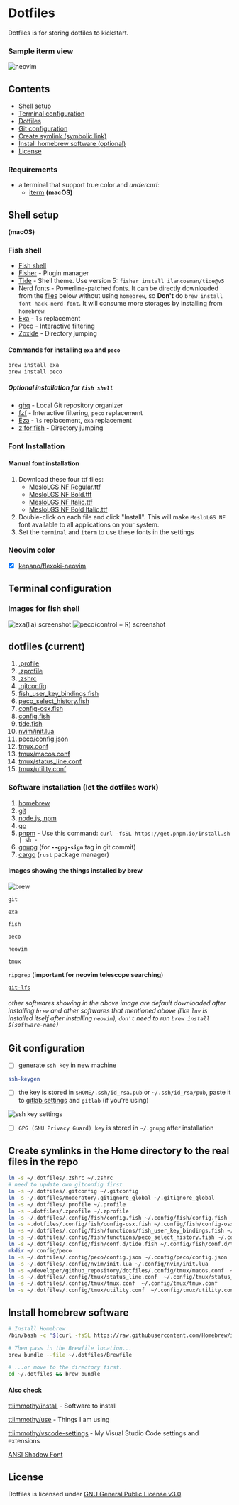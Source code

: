 # Dotfiles

Dotfiles is for storing dotfiles to kickstart.

### Sample iterm view

![neovim](images/neovim_init_lua.png)

## Contents

- [Shell setup](#shell-setup)
- [Terminal configuration](#terminal-configuration)
- [Dotfiles](#dotfiles-current)
- [Git configuration](#git-configuration)
- [Create symlink (symbolic link)](#create-symlinks-in-the-home-directory-to-the-real-files-in-the-repo)
- [Install homebrew software (optional)](#install-homebrew-software)
- [License](#license)

### Requirements

- a terminal that support true color and *undercurl*:
  - [iterm](https://iterm2.com/) **(macOS)**

## Shell setup
**(macOS)**

### Fish shell

- [Fish shell](https://fishshell.com/)
- [Fisher](https://github.com/jorgebucaran/fisher) - Plugin manager
- [Tide](https://github.com/IlanCosman/tide) - Shell theme. Use version 5: `fisher install ilancosman/tide@v5`
- Nerd fonts - Powerline-patched fonts. It can be directly downloaded from the [files](#font-installation) below without using `homebrew`, so **Don't** do `brew install font-hack-nerd-font`. It will consume more storages by installing from `homebrew`.
- [Exa](https://github.com/ogham/exa) - `ls` replacement
- [Peco](https://github.com/peco/peco) - Interactive filtering
- [Zoxide](https://github.com/ajeetdsouza/zoxide) - Directory jumping

#### Commands for installing `exa` and `peco`

```bash
brew install exa
brew install peco
```

##### Optional installation for `fish shell`

- [ghq](https://github.com/x-motemen/ghq) - Local Git repository organizer
- [fzf](https://github.com/PatrickF1/fzf.fish) - Interactive filtering, `peco` replacement
- [Eza](https://github.com/eza-community/eza) - `ls` replacement, `exa` replacement
- [z for fish](https://github.com/jethrokuan/z) - Directory jumping

### Font Installation

#### Manual font installation

1. Download these four ttf files:
   - [MesloLGS NF Regular.ttf](
       https://github.com/romkatv/powerlevel10k-media/raw/master/MesloLGS%20NF%20Regular.ttf)
   - [MesloLGS NF Bold.ttf](
       https://github.com/romkatv/powerlevel10k-media/raw/master/MesloLGS%20NF%20Bold.ttf)
   - [MesloLGS NF Italic.ttf](
       https://github.com/romkatv/powerlevel10k-media/raw/master/MesloLGS%20NF%20Italic.ttf)
   - [MesloLGS NF Bold Italic.ttf](
       https://github.com/romkatv/powerlevel10k-media/raw/master/MesloLGS%20NF%20Bold%20Italic.ttf)
1. Double-click on each file and click "Install". This will make `MesloLGS NF` font available to all
   applications on your system.
1. Set the `terminal` and `iterm` to use these fonts in the settings

### Neovim color

- [x] [kepano/flexoki-neovim](https://github.com/kepano/flexoki-neovim)

## Terminal configuration

### Images for fish shell

![exa(lla) screenshot](images/lla.png)
![peco(control + R) screenshot](images/peco.png)

## dotfiles (current)

1. [.profile](.profile)
1. [.zprofile](.zprofile)
1. [.zshrc](.zshrc)
1. [.gitconfig](.gitconfig)
1. [fish_user_key_bindings.fish](.config/fish/functions/fish_user_key_bindings.fish)
1. [peco_select_history.fish](.config/fish/functions/peco_select_history.fish)
1. [config-osx.fish](.config/fish/config-osx.fish)
1. [config.fish](.config/fish/config.fish)
1. [tide.fish](.config/fish/conf.d/tide.fish)
1. [nvim/init.lua](.config/nvim/init.lua)
1. [peco/config.json](.config/peco/config.json)
1. [tmux.conf](.config/tmux/tmux.conf)
1. [tmux/macos.conf](.config/tmux/macos.conf)
1. [tmux/status_line.conf](.config/tmux/status_line.conf)
1. [tmux/utility.conf](.config/tmux/utility.conf)

### Software installation (let the dotfiles work)

1. [homebrew](https://brew.sh/)
1. [git](https://git-scm.com/download/mac)
1. [node.js, npm](https://nodejs.org/en)
1. [go](https://go.dev/)
1. [pnpm](https://pnpm.io/installation) - Use this command: `curl -fsSL https://get.pnpm.io/install.sh | sh -`
1. [gnupg](https://www.gnupg.org/download/) (for **`--gpg-sign`** tag in git commit)
1. [cargo](https://doc.rust-lang.org/cargo/getting-started/installation.html) (`rust` package manager)

#### Images showing the things installed by brew

![brew](images/homebrew/brew_software.png)

`git`

`exa`

`fish`

`peco`

`neovim`

`tmux`

`ripgrep` (**important for neovim telescope searching**)

[`git-lfs`](https://git-lfs.com/)

###### other softwares showing in the above image are default downloaded after installing `brew` and other softwares that mentioned above (like `luv` is installed itself after installing `neovim`), `don't` need to run `brew install $(software-name)`

## Git configuration

- [ ] generate `ssh key` in new machine

```bash
ssh-keygen
```

- [ ] the key is stored in `$HOME/.ssh/id_rsa.pub` or `~/.ssh/id_rsa/pub`, paste it to [gitlab settings](https://github.com/settings/keys) and `gitlab` (if you're using)

![ssh key settings](images/sshkey_settings.png)

- [ ] `GPG (GNU Privacy Guard) key` is stored in `~/.gnupg` after installation

## Create symlinks in the Home directory to the real files in the repo

```zsh
ln -s ~/.dotfiles/.zshrc ~/.zshrc
# need to update own gitconfig first
ln -s ~/.dotfiles/.gitconfig ~/.gitconfig
ln -s ~/.dotfiles/moderator/.gitignore_global ~/.gitignore_global
ln -s ~/.dotfiles/.profile ~/.profile
ln -s ~.dotfiles/.zprofile ~/.zprofile
ln -s ~/.dotfiles/.config/fish/config.fish ~/.config/fish/config.fish
ln -s ~.dotfiles/.config/fish/config-osx.fish ~/.config/fish/config-osx.fish
ln -s ~/.dotfiles/.config/fish/functions/fish_user_key_bindings.fish ~/.config/fish/functions/fish_user_key_bindings.fish
ln -s ~/.dotfiles/.config/fish/functions/peco_select_history.fish ~/.config/fish/functions/peco_select_history.fish
ln -s ~/.dotfiles/.config/fish/conf.d/tide.fish ~/.config/fish/conf.d/tide.fish
mkdir ~/.config/peco
ln -s ~/.dotfiles/.config/peco/config.json ~/.config/peco/config.json
ln -s ~/.dotfiles/.config/nvim/init.lua ~/.config/nvim/init.lua
ln -s ~/developer/github_repository/dotfiles/.config/tmux/macos.conf  ~/.config/tmux/macos.conf
ln -s ~/.dotfiles/.config/tmux/status_line.conf  ~/.config/tmux/status_line.conf
ln -s ~/.dotfiles/.config/tmux/tmux.conf  ~/.config/tmux/tmux.conf
ln -s ~/.dotfiles/.config/tmux/utility.conf  ~/.config/tmux/utility.conf
```

## Install homebrew software

```bash
# Install Homebrew
/bin/bash -c "$(curl -fsSL https://raw.githubusercontent.com/Homebrew/install/HEAD/install.sh)"

# Then pass in the Brewfile location...
brew bundle --file ~/.dotfiles/Brewfile

# ...or move to the directory first.
cd ~/.dotfiles && brew bundle
```

#### Also check

[ttiimmothy/install](https://github.com/ttiimmothy/install) - Software to install

[ttiimmothy/use](https://github.com/ttiimmothy/use) - Things I am using

[ttiimmothy/vscode-settings](https://github.com/ttiimmothy/vscode-settings) - My Visual Studio Code settings and extensions

[ANSI Shadow Font](https://www.patorjk.com/software/taag/#p=display&f=ANSI%20Shadow&t=timoptimothy)

## License

Dotfiles is licensed under [GNU General Public License v3.0](LICENSE).
